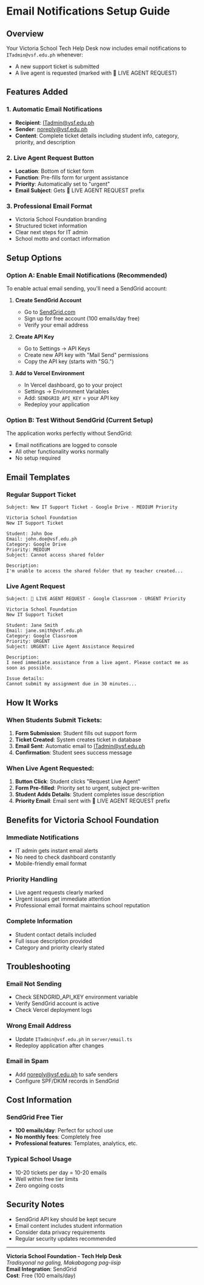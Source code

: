 # Email Notifications Setup Guide

## Overview

Your Victoria School Tech Help Desk now includes email notifications to `ITadmin@vsf.edu.ph` whenever:
- A new support ticket is submitted
- A live agent is requested (marked with 🚨 LIVE AGENT REQUEST)

## Features Added

### 1. **Automatic Email Notifications**
- **Recipient**: ITadmin@vsf.edu.ph
- **Sender**: noreply@vsf.edu.ph
- **Content**: Complete ticket details including student info, category, priority, and description

### 2. **Live Agent Request Button**
- **Location**: Bottom of ticket form
- **Function**: Pre-fills form for urgent assistance
- **Priority**: Automatically set to "urgent"
- **Email Subject**: Gets 🚨 LIVE AGENT REQUEST prefix

### 3. **Professional Email Format**
- Victoria School Foundation branding
- Structured ticket information
- Clear next steps for IT admin
- School motto and contact information

## Setup Options

### Option A: Enable Email Notifications (Recommended)

To enable actual email sending, you'll need a SendGrid account:

1. **Create SendGrid Account**
   - Go to [SendGrid.com](https://sendgrid.com)
   - Sign up for free account (100 emails/day free)
   - Verify your email address

2. **Create API Key**
   - Go to Settings → API Keys
   - Create new API key with "Mail Send" permissions
   - Copy the API key (starts with "SG.")

3. **Add to Vercel Environment**
   - In Vercel dashboard, go to your project
   - Settings → Environment Variables
   - Add: `SENDGRID_API_KEY` = your API key
   - Redeploy your application

### Option B: Test Without SendGrid (Current Setup)

The application works perfectly without SendGrid:
- Email notifications are logged to console
- All other functionality works normally
- No setup required

## Email Templates

### Regular Support Ticket
```
Subject: New IT Support Ticket - Google Drive - MEDIUM Priority

Victoria School Foundation
New IT Support Ticket

Student: John Doe
Email: john.doe@vsf.edu.ph
Category: Google Drive
Priority: MEDIUM
Subject: Cannot access shared folder

Description:
I'm unable to access the shared folder that my teacher created...
```

### Live Agent Request
```
Subject: 🚨 LIVE AGENT REQUEST - Google Classroom - URGENT Priority

Victoria School Foundation
New IT Support Ticket

Student: Jane Smith
Email: jane.smith@vsf.edu.ph
Category: Google Classroom
Priority: URGENT
Subject: URGENT: Live Agent Assistance Required

Description:
I need immediate assistance from a live agent. Please contact me as soon as possible.

Issue details:
Cannot submit my assignment due in 30 minutes...
```

## How It Works

### When Students Submit Tickets:
1. **Form Submission**: Student fills out support form
2. **Ticket Created**: System creates ticket in database
3. **Email Sent**: Automatic email to ITadmin@vsf.edu.ph
4. **Confirmation**: Student sees success message

### When Live Agent Requested:
1. **Button Click**: Student clicks "Request Live Agent"
2. **Form Pre-filled**: Priority set to urgent, subject pre-written
3. **Student Adds Details**: Student completes issue description
4. **Priority Email**: Email sent with 🚨 LIVE AGENT REQUEST prefix

## Benefits for Victoria School Foundation

### **Immediate Notifications**
- IT admin gets instant email alerts
- No need to check dashboard constantly
- Mobile-friendly email format

### **Priority Handling**
- Live agent requests clearly marked
- Urgent issues get immediate attention
- Professional email format maintains school reputation

### **Complete Information**
- Student contact details included
- Full issue description provided
- Category and priority clearly stated

## Troubleshooting

### Email Not Sending
- Check SENDGRID_API_KEY environment variable
- Verify SendGrid account is active
- Check Vercel deployment logs

### Wrong Email Address
- Update `ITadmin@vsf.edu.ph` in `server/email.ts`
- Redeploy application after changes

### Email in Spam
- Add noreply@vsf.edu.ph to safe senders
- Configure SPF/DKIM records in SendGrid

## Cost Information

### SendGrid Free Tier
- **100 emails/day**: Perfect for school use
- **No monthly fees**: Completely free
- **Professional features**: Templates, analytics, etc.

### Typical School Usage
- 10-20 tickets per day = 10-20 emails
- Well within free tier limits
- Zero ongoing costs

## Security Notes

- SendGrid API key should be kept secure
- Email content includes student information
- Consider data privacy requirements
- Regular security updates recommended

---

**Victoria School Foundation - Tech Help Desk**  
*Tradisyonal na galing, Makabagong pag-iisip*  
**Email Integration**: SendGrid  
**Cost**: Free (100 emails/day)